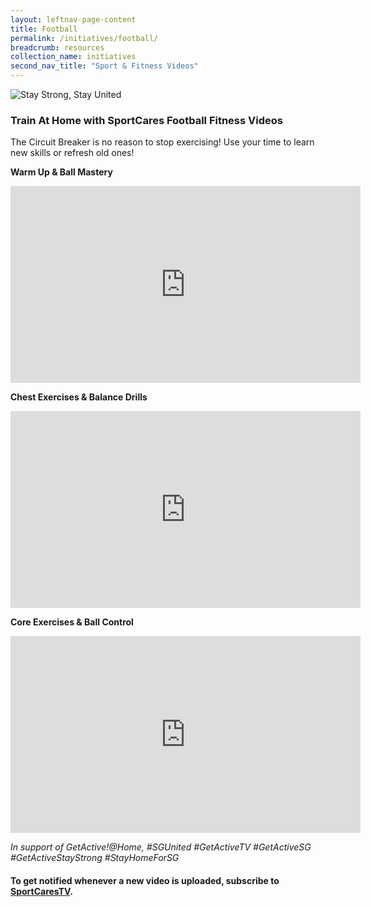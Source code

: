 ```yaml
---
layout: leftnav-page-content
title: Football
permalink: /initiatives/football/
breadcrumb: resources
collection_name: initiatives
second_nav_title: "Sport & Fitness Videos"
---
```


![Stay Strong, Stay United](/images/staystrongstayunited.jpg)

### Train At Home with SportCares Football Fitness Videos 

The Circuit Breaker is no reason to stop exercising! Use your time to learn new skills or refresh old ones!

__Warm Up & Ball Mastery__
<iframe width="560" height="315" src="https://www.youtube.com/embed/fvCFL33o6VM" frameborder="0" allow="accelerometer; autoplay; encrypted-media; gyroscope; picture-in-picture" allowfullscreen></iframe>

__Chest Exercises & Balance Drills__
<iframe width="560" height="315" src="https://www.youtube.com/embed/rqctaxVxdRA" frameborder="0" allow="accelerometer; autoplay; encrypted-media; gyroscope; picture-in-picture" allowfullscreen></iframe>

__Core Exercises & Ball Control__
<iframe width="560" height="315" src="https://www.youtube.com/embed/lXZd7uEFTKk" frameborder="0" allow="accelerometer; autoplay; encrypted-media; gyroscope; picture-in-picture" allowfullscreen></iframe>

*In support of GetActive!@Home, #SGUnited #GetActiveTV #GetActiveSG #GetActiveStayStrong #StayHomeForSG*

#### To get notified whenever a new video is uploaded, subscribe to [SportCaresTV](https://www.youtube.com/c/SportCaresTV).

